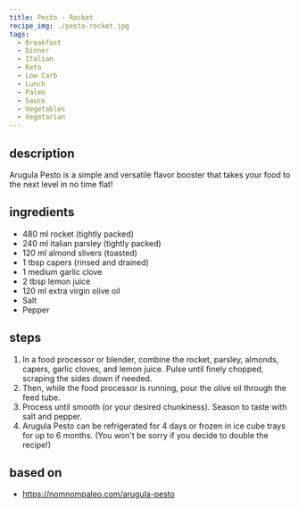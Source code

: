 ```yaml
---
title: Pesto - Rocket
recipe_img: ./pesto-rocket.jpg
tags:
  - Breakfast
  - Dinner
  - Italian
  - Keto
  - Low Carb
  - Lunch
  - Paleo
  - Sauce
  - Vegetables
  - Vegetarian
---
```


## description

Arugula Pesto is a simple and versatile flavor booster that takes your food to the next level in no time flat!

## ingredients

- 480 ml rocket (tightly packed)
- 240 ml italian parsley (tightly packed)
- 120 ml almond slivers (toasted)
- 1 tbsp capers (rinsed and drained)
- 1 medium garlic clove
- 2 tbsp lemon juice
- 120 ml extra virgin olive oil
- Salt
- Pepper

## steps

1. In a food processor or blender, combine the rocket, parsley, almonds, capers, garlic cloves, and lemon juice. Pulse until finely chopped, scraping the sides down if needed.
2. Then, while the food processor is running, pour the olive oil through the feed tube.
3. Process until smooth (or your desired chunkiness). Season to taste with salt and pepper.
4. Arugula Pesto can be refrigerated for 4 days or frozen in ice cube trays for up to 6 months. (You won't be sorry if you decide to double the recipe!)

## based on

- https://nomnompaleo.com/arugula-pesto

